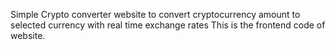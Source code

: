 Simple Crypto converter website to convert cryptocurrency amount to selected currency with real time exchange rates
This is the frontend code of website.
